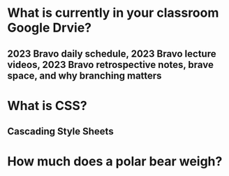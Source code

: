 # What is currently in your classroom Google Drvie?
## 2023 Bravo daily schedule, 2023 Bravo lecture videos, 2023 Bravo retrospective notes, brave space, and why branching matters

# What is CSS?
## Cascading Style Sheets


# How much does a polar bear weigh?